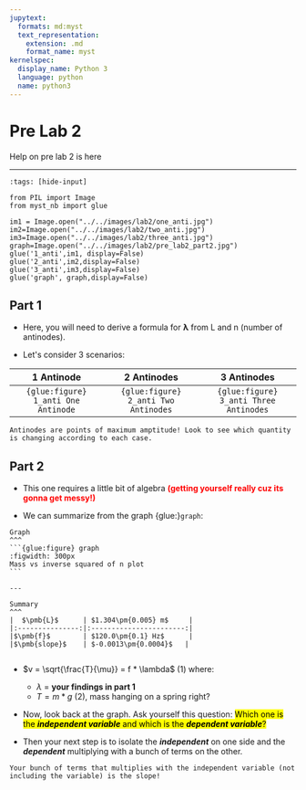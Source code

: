 ```yaml
---
jupytext:
  formats: md:myst
  text_representation:
    extension: .md
    format_name: myst
kernelspec:
  display_name: Python 3
  language: python
  name: python3
---
```


# Pre Lab 2

Help on pre lab 2 is here
___

```{code-cell} ipython3
:tags: [hide-input]

from PIL import Image
from myst_nb import glue

im1 = Image.open("../../images/lab2/one_anti.jpg")
im2=Image.open("../../images/lab2/two_anti.jpg")
im3=Image.open("../../images/lab2/three_anti.jpg")
graph=Image.open("../../images/lab2/pre_lab2_part2.jpg")
glue('1_anti',im1, display=False)
glue('2_anti',im2,display=False)
glue('3_anti',im3,display=False)
glue('graph', graph,display=False)
```

## Part 1

- Here, you will need to derive a formula for $\pmb{\lambda}$ from L and n (number of antinodes).

- Let's consider 3 scenarios:

| 1 Antinode | 2 Antinodes | 3 Antinodes |
|:----:|:----:|:----:|
|```{glue:figure} 1_anti One Antinode```|```{glue:figure} 2_anti Two Antinodes```|```{glue:figure} 3_anti Three Antinodes```|

```{tip}
Antinodes are points of maximum amptitude! Look to see which quantity is changing according to each case.
```

## Part 2

- This one requires a little bit of algebra <font color= 'red'><b>(getting yourself really cuz its gonna get messy!)</b></font>

- We can summarize from the graph {glue:}`graph`:

````{panels}
Graph
^^^
```{glue:figure} graph
:figwidth: 300px
Mass vs inverse squared of n plot
```

---

Summary
^^^
|  $\pmb{L}$      | $1.304\pm{0.005} m$     |
|:---------------:|:-----------------------:|
|$\pmb{f}$        | $120.0\pm{0.1} Hz$      |
|$\pmb{slope}$    | $-0.0013\pm{0.0004}$   |


````

- $v = \sqrt{\frac{T}{\mu}} = f * \lambda$ (1) where:
  - $\lambda$ = **your findings in part 1**
  - $T = m * g$ (2), mass hanging on a spring right?

- Now, look back at the graph. Ask yourself this question: <mark>Which one is the ***independent variable*** and which is the ***dependent variable***?</mark>

- Then your next step is to isolate the ***independent*** on one side and the ***dependent*** multiplying with a bunch of terms on the other.

```{tip}
Your bunch of terms that multiplies with the independent variable (not including the variable) is the slope! 
```
